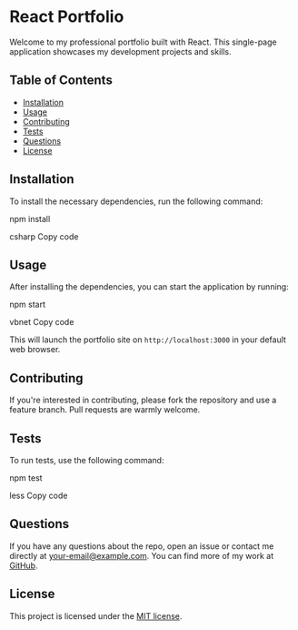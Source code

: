 # React Portfolio

Welcome to my professional portfolio built with React. This single-page application showcases my development projects and skills.

## Table of Contents

- [Installation](#installation)
- [Usage](#usage)
- [Contributing](#contributing)
- [Tests](#tests)
- [Questions](#questions)
- [License](#license)

## Installation

To install the necessary dependencies, run the following command:

npm install

csharp
Copy code

## Usage

After installing the dependencies, you can start the application by running:

npm start

vbnet
Copy code

This will launch the portfolio site on `http://localhost:3000` in your default web browser.

## Contributing

If you're interested in contributing, please fork the repository and use a feature branch. Pull requests are warmly welcome.

## Tests

To run tests, use the following command:

npm test

less
Copy code

## Questions

If you have any questions about the repo, open an issue or contact me directly at [your-email@example.com](brycewheelss22@gmail.com). You can find more of my work at [GitHub]([https://github.com/yourusername](https://github.com/BryceGitHuba)).

## License

This project is licensed under the [MIT license](LICENSE).
